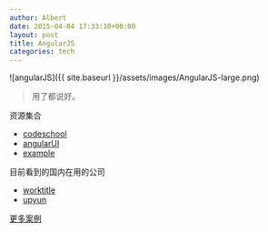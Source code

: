 ```yaml
---
author: Albert
date: 2015-04-04 17:33:10+00:00
layout: post
title: AngularJS
categories: tech
---
```


![angularJS]({{ site.baseurl }}/assets/images/AngularJS-large.png)

> 用了都说好。

资源集合

* [codeschool](http://campus.codeschool.com/courses/shaping-up-with-angular-js/intro)
* [angularUI](http://angular-ui.github.io/)
* [example](http://weblogs.asp.net/dwahlin/learning-angularjs-by-example-the-customer-manager-application)

目前看到的国内在用的公司

* [worktitle](https://worktile.com/)
* [upyun](https://upyun.com/)

[更多案例](https://builtwith.angularjs.org/)

